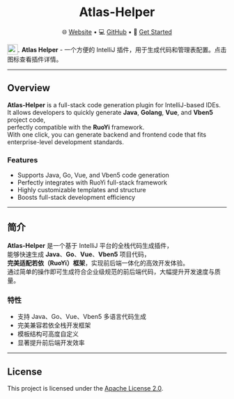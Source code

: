 <h1 align="center">Atlas-Helper</h1>

<p align="center">
  🌐 <a href="https://portal.go-atlas.dev">Website</a> •
  💻 <a href="https://github.com/cls-cloud/atlas-helper">GitHub</a> •
  🚀 <a href="https://github.com/cls-cloud/atlas-helper/wiki">Get Started</a>
</p>

<a href="https://plugins.jetbrains.com/plugin/28679" target="_blank">
  <img src="https://helper.go-atlas.cn/icon/pluginIcon.svg" width="24" height="24" style="vertical-align:middle;" />
</a>
<span style="vertical-align:middle; margin-left:5px;">
  <strong>Atlas Helper</strong> - 一个方便的 IntelliJ 插件，用于生成代码和管理表配置。点击图标查看插件详情。
</span>

---

## Overview

**Atlas-Helper** is a full-stack code generation plugin for IntelliJ-based IDEs.  
It allows developers to quickly generate **Java**, **Golang**, **Vue**, and **Vben5** project code,  
perfectly compatible with the **RuoYi** framework.  
With one click, you can generate backend and frontend code that fits enterprise-level development standards.

### Features
- Supports Java, Go, Vue, and Vben5 code generation
- Perfectly integrates with RuoYi full-stack framework
- Highly customizable templates and structure
- Boosts full-stack development efficiency

---

## 简介

**Atlas-Helper** 是一个基于 IntelliJ 平台的全栈代码生成插件，  
能够快速生成 **Java**、**Go**、**Vue**、**Vben5** 项目代码，  
**完美适配若依（RuoYi）框架**，实现前后端一体化的高效开发体验。  
通过简单的操作即可生成符合企业级规范的前后端代码，大幅提升开发速度与质量。

### 特性
- 支持 Java、Go、Vue、Vben5 多语言代码生成
- 完美兼容若依全栈开发框架
- 模板结构可高度自定义
- 显著提升前后端开发效率

---

## License
This project is licensed under the [Apache License 2.0](LICENSE).
